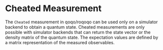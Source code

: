 # Cheated Measurement

The `Cheated` measurement in qoqo/roqoqo can be used only on a simulator backend to obtain a quantum state. Cheated measurements are only possible with simulator backends that can return the state vector or the density matrix of the quantum state. The expectation values are defined by a matrix representation of the measured observables.